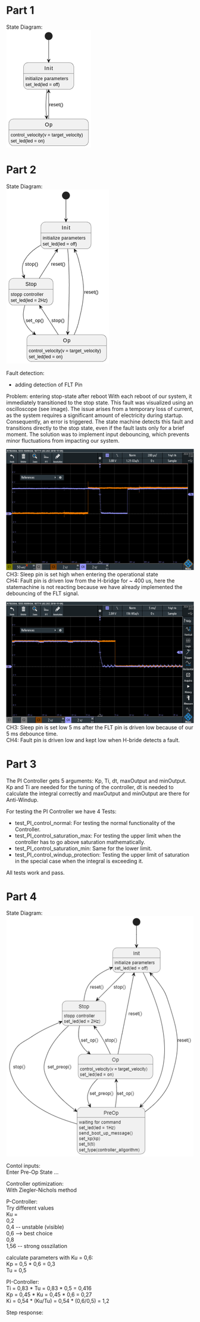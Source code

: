 
# Part 1
State Diagram:  
![Image](./images/StateDiagram_part1.png)


# Part 2
State Diagram:  
![Image](./images/StateDiagram_part2.png)

Fault detection:
 - adding detection of FLT Pin

Problem: entering stop-state after reboot
With each reboot of our system, it immediately transitioned to the stop state. This fault was visualized using an oscilloscope (see image). The issue arises from a temporary loss of current, as the system requires a significant amount of electricity during startup. Consequently, an error is triggered. The state machine detects this fault and transitions directly to the stop state, even if the fault lasts only for a brief moment. The solution was to implement input debouncing, which prevents minor fluctuations from impacting our system.

![Image2](./images/Part2_Fault_detection.PNG)
CH3: Sleep pin is set high when entering the operational state  
CH4: Fault pin is driven low from the H-bridge for ~ 400 us, here the statemachine is not reacting because we have already implemented the debouncing of the FLT signal.  

![Image](./images/Part2_Faultdetection_right.PNG)
CH3: Sleep pin is set low 5 ms after the FLT pin is driven low because of our 5 ms debounce time.  
CH4: Fault pin is driven low and kept low when H-bride detects a fault.  

# Part 3
The PI Controller gets 5 arguments: Kp, Ti, dt, maxOutput and minOutput. Kp and Ti are needed for the tuning of the controller, dt is needed to calculate the integral correctly and maxOutput and minOutput are there for Anti-Windup.

For testing the PI Controller we have 4 Tests: 
- test_PI_control_normal: For testing the normal functionality of the Controller.  
- test_PI_control_saturation_max: For testing the upper limit when the controller has to go above saturation mathematically.  
- test_PI_control_saturation_min: Same for the lower limit.  
- test_PI_control_windup_protection: Testing the upper limit of saturation in the special case when the integral is exceeding it.  

All tests work and pass.


# Part 4
State Diagram:  
![StateChart](./images/StateDiagramm_complete.png)


Contol inputs:<br>
Enter Pre-Op State 
...



Controller optimization: <br>
With Ziegler-Nichols method

P-Controller: <br>
Try different values <br>
Ku = <br>
0,2 <br>
0,4 -- unstable (visible) <br>
0,6 --> best choice <br>
0,8  <br>
1,56 -- strong osszilation <br>

calculate parameters with Ku = 0,6: <br>
Kp = 0,5 * 0,6 = 0,3 <br>
Tu = 0,5 <br>

PI-Controller: <br>
Ti = 0,83 * Tu = 0,83 * 0,5 = 0,416 <br>
Kp = 0,45 * Ku = 0,45 * 0,6 = 0,27 <br>
Ki = 0,54 * (Ku/Tu) = 0,54 * (0,6/0,5) = 1,2 <br>

Step response: <br> 
